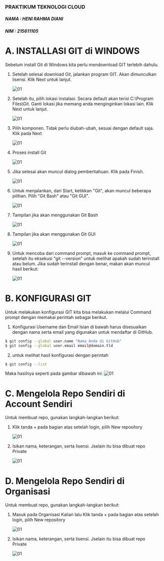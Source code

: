 ### PRAKTIKUM TEKNOLOGI CLOUD

##### NAMA : HENI RAHMA DIANI

##### NIM : 215611105

# A. INSTALLASI GIT di WINDOWS

Sebelum install Git di Windows kita perlu mendownload GIT terlebih dahulu.

1. Setelah selesai download Git, jalankan program GIT. Akan dimunculkan lisensi. Klik Next untuk lanjut.

   ![01](image/install_git/1.png)

2. Setelah itu, pilih lokasi instalasi. Secara default akan terisi C:\Program Files\Git. Ganti lokasi jika memang anda menginginkan lokasi lain. Klik Next untuk lanjut.

   ![01](image/install_git/2.PNG)

3. Pilih komponen. Tidak perlu diubah-ubah, sesuai dengan default saja. Klik pada Next

   ![01](image/install_git/3.PNG)

4. Proses install Git

   ![01](image/install_git/4.PNG)

5. Jika selesai akan muncul dialog pemberitahuan. Klik pada Finish.

   ![01](image/install_git/5.PNG)

6. Untuk menjalankan, dari Start, ketikkan "Git", akan muncul beberapa pilihan. Pilih "Git Bash" atau "Git GUI".

   ![01](image/install_git/6.png)

7. Tampilan jika akan menggunakan Git Bash

   ![01](image/install_git/7.png)

8. Tampilan jika akan menggunakan Git GUI

   ![01](image/install_git/8.png)

9. Untuk mencoba dari command prompt, masuk ke command prompt, setelah itu eksekusi "git --version" untuk melihat apakah sudah terinstall atau belum. Jika sudah terinstall dengan benar, makan akan muncul hasil berikut:

   ![01](image/install_git/9.png)

# B. KONFIGURASI GIT

Untuk melakukan konfigurasi GIT kita bisa melakukan melalui Command prompt dengan memakai perintah sebagai berikut.

1. Konfigurasi Username dan Email Isian di bawah harus disesuaikan dengan nama serta email yang digunakan untuk mendaftar di GitHub.

```sh
$ git config --global user.name "Nama Anda di GitHub"
$ git config --global user.email email@domain.tld
```

2. untuk melihat hasil konfigurasi dengan perintah

```sh
$ git config --list
```

Maka hasilnya seperti pada gambar dibawah ini:
![01](image/install_git/10.png)

# C. Mengelola Repo Sendiri di Account Sendiri

Untuk membuat repo, gunakan langkah-langkan berikut:

1. Klik tanda + pada bagian atas setelah login, pilih New repository

   ![01](image/install_git/11.png)

2. Isikan nama, keterangan, serta lisensi. Jselain itu bisa dibuat repo Private

   ![01](image/install_git/13.png)

# D. Mengelola Repo Sendiri di Organisasi

Untuk membuat repo, gunakan langkah-langkan berikut:

1. Masuk pada Organisasi Kalian lalu Klik tanda + pada bagian atas setelah login, pilih New repository

   ![01](image/install_git/14.png)

2. Isikan nama, keterangan, serta lisensi. Jselain itu bisa dibuat repo Private

   ![01](image/install_git/15.png)
